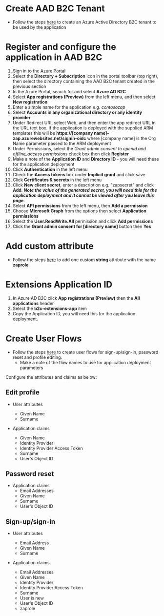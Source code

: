 # Create AAD B2C Tenant

* Follow the steps [here](https://docs.microsoft.com/en-us/azure/active-directory-b2c/tutorial-create-tenant) to create an Azure Active Directory B2C tenant to be used by the application

# Register and configure the application in AAD B2C

1. Sign in to the [Azure Portal](https://portal.azure.com/)
1. Select the **Directory + Subscription** icon in the portal toolbar (top right), then select the directory containing the AAD B2C tenant created in the previous section
1. In the Azure Portal, search for and select **Azure AD B2C** 
1. Select **App registrations (Preview)** from the left menu, and then select **New registration**
1. Enter a simple name for the application e.g. *contosozap*
1. Select **Accounts in any organizational directory or any identity provider**
1. Under Redirect URI, select Web, and then enter the app redirect URL in the URL text box.  If the application is deployed with the supplied ARM templates this will be **https://[company name]-zap.azurewebsites.net/signin-oidc** where [company name] is the Org Name parameter passed to the ARM deployment 
1. Under Permissions, select the *Grant admin consent to openid and offline_access permissions* check box then click **Register**
1. Make a note of the **Application ID** and **Directory ID** - you will need these for the application deployment
1. Click **Authentication** in the left menu
1. Check the **Access tokens** box under **Implicit grant** and click save
1. Click **Certificates & secrets** in the left menu
1. Click **New client secret**, enter a description e.g. "zapsecret" and click **Add**. ***Note the value of the generated secret, you will need this for the application deployment and it cannot be viewed after you leave this page.***
1. Select **API permissions** from the left menu, then **Add a permission**
1. Choose **Microsoft Graph** from the options then select **Application permissions**
1. Select the **User.ReadWrite.All** permission and click **Add permissions**
1. Click the **Grant admin consent for [directory name]** button then **Yes**

# Add custom attribute
* Follow the steps [here](https://docs.microsoft.com/en-us/azure/active-directory-b2c/user-flow-custom-attributes) to add one custom **string** attribute with the name **zaprole**

# Extensions Application ID

1. In Azure AD B2C click **App registrations (Preview)** then the **All applications** header
1. Select the **b2c-extensions-app** item
1. Copy the Application ID, you will need this for the application deployment.

# Create User Flows

* Follow the steps [here](https://docs.microsoft.com/en-us/azure/active-directory-b2c/tutorial-create-user-flows) to create user flows for sign-up/sign-in, password reset and profile editing.
  * Make a note of the flow names to use for application deployment parameters

Configure the attributes and claims as below:

## Edit profile

* User attributes
  * Given Name
  * Surname

* Application claims
  * Given Name
  * Identity Provider
  * Identity Provider Access Token
  * Surname
  * User's Object ID

## Password reset

* Application claims
  * Email Addresses
  * Given Name
  * Surname
  * User's Object ID

## Sign-up/sign-in

* User attributes
  * Email Address
  * Given Name
  * Surname

* Application claims
  * Email Addresses
  * Given Name
  * Identity Provider
  * Identity Provider Access Token
  * Surname
  * User is new
  * User's Object ID
  * zaprole


